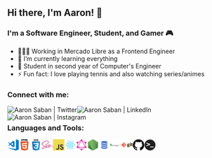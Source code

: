 ## Hi there, I'm Aaron! 👋
###  I'm a Software Engineer, Student, and Gamer 🎮

- 👨🏻‍💻 Working in Mercado Libre as a Frontend Engineer 
- 🌱 I’m currently learning everything
- 📝 Student in second year  of Computer's Engineer 
- ⚡ Fun fact: I love playing tennis and also watching series/animes

### Connect with me:


<!-- [<img  alt="Aaron Saban | YouTube" src="https://img.shields.io/badge/YouTube-FF0000?style=for-the-badge&logo=youtube&logoColor=white
" />][youtube] -->


[<img align="left" alt="Aaron Saban | Twitter" src="https://img.shields.io/badge/Twitter-1DA1F2?style=for-the-badge&logo=twitter&logoColor=white
" />][twitter]
[<img align="left"   alt="Aaron Saban | LinkedIn"  src="https://img.shields.io/badge/LinkedIn-0077B5?style=for-the-badge&logo=linkedin&logoColor=white
" />][linkedin]
[<img align="left" alt="Aaron Saban | Instagram"  src="https://img.shields.io/badge/Instagram-E4405F?style=for-the-badge&logo=instagram&logoColor=white
" />][instagram]

<br />

### Languages and Tools:

<img align="left" alt="Visual Studio Code" width="26px" src="https://raw.githubusercontent.com/github/explore/80688e429a7d4ef2fca1e82350fe8e3517d3494d/topics/visual-studio-code/visual-studio-code.png" />
<img align="left" alt="HTML5" width="26px" src="https://raw.githubusercontent.com/github/explore/80688e429a7d4ef2fca1e82350fe8e3517d3494d/topics/html/html.png" />
<img align="left" alt="CSS3" width="26px" src="https://raw.githubusercontent.com/github/explore/80688e429a7d4ef2fca1e82350fe8e3517d3494d/topics/css/css.png" />
<img align="left" alt="Sass" width="26px" src="https://raw.githubusercontent.com/github/explore/80688e429a7d4ef2fca1e82350fe8e3517d3494d/topics/sass/sass.png" />
<img align="left" alt="JavaScript" width="26px" src="https://raw.githubusercontent.com/github/explore/80688e429a7d4ef2fca1e82350fe8e3517d3494d/topics/javascript/javascript.png" />
<img align="left" alt="React" width="26px" src="https://raw.githubusercontent.com/github/explore/80688e429a7d4ef2fca1e82350fe8e3517d3494d/topics/react/react.png" />

<img align="left" alt="GraphQL" width="26px" src="https://raw.githubusercontent.com/github/explore/80688e429a7d4ef2fca1e82350fe8e3517d3494d/topics/graphql/graphql.png" />
<img align="left" alt="Node.js" width="26px" src="https://raw.githubusercontent.com/github/explore/80688e429a7d4ef2fca1e82350fe8e3517d3494d/topics/nodejs/nodejs.png" />

<img align="left" alt="SQL" width="26px" src="https://raw.githubusercontent.com/github/explore/80688e429a7d4ef2fca1e82350fe8e3517d3494d/topics/sql/sql.png" />

<img align="left" alt="MongoDB" width="26px" src="https://raw.githubusercontent.com/github/explore/80688e429a7d4ef2fca1e82350fe8e3517d3494d/topics/mongodb/mongodb.png" />
<img align="left" alt="Git" width="26px" src="https://raw.githubusercontent.com/github/explore/80688e429a7d4ef2fca1e82350fe8e3517d3494d/topics/git/git.png" />
<img align="left" alt="GitHub" width="26px" src="https://raw.githubusercontent.com/github/explore/78df643247d429f6cc873026c0622819ad797942/topics/github/github.png" />
<img align="left" alt="Terminal" width="26px" src="https://raw.githubusercontent.com/github/explore/80688e429a7d4ef2fca1e82350fe8e3517d3494d/topics/terminal/terminal.png" />

<br />
<br />


[twitter]: https://twitter.com/aaronsaban98
[youtube]: https://www.youtube.com/channel/UCMqwPt3-bb7REX1QiKwa5qQ
[instagram]: https://www.instagram.com/aaronsaban98/
[linkedin]: https://linkedin.com/in/aaronsaban/

